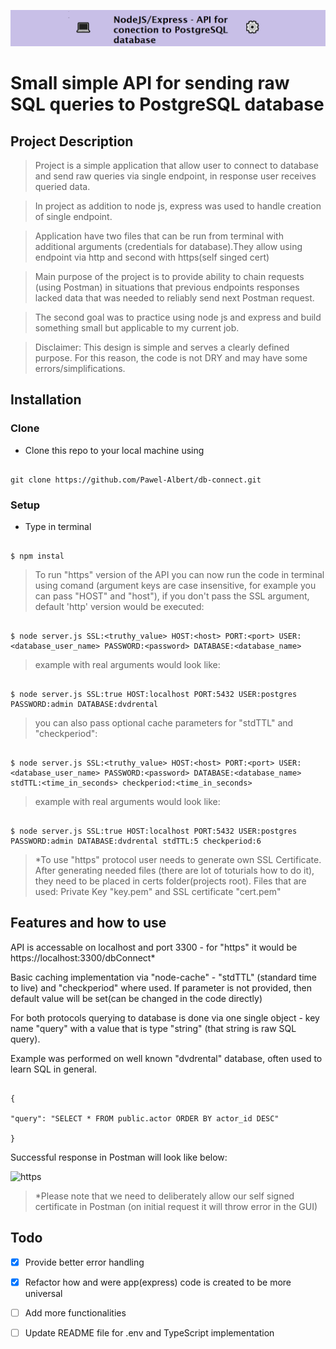 ![](https://github.com/Pawel-Albert/db-connect/blob/main/%F0%9F%92%BBnodeDB%E2%9A%99%EF%B8%8F.png)

# Small simple API for sending raw SQL queries to PostgreSQL database

## Project Description

> Project is a simple application that allow user to connect to database and send raw queries via single endpoint, in response user receives queried data.

> In project as addition to node js, express was used to handle creation of single endpoint.

> Application have two files that can be run from terminal with additional arguments (credentials for database).They allow using endpoint via http and second with https(self singed cert)

> Main purpose of the project is to provide ability to chain requests (using Postman) in situations that previous endpoints responses lacked data that was needed to reliably send next Postman request.

> The second goal was to practice using node js and express and build something small but applicable to my current job.

> Disclaimer: This design is simple and serves a clearly defined purpose. For this reason, the code is not DRY and may have some errors/simplifications.

## Installation

### Clone

- Clone this repo to your local machine using

```shell

git clone https://github.com/Pawel-Albert/db-connect.git

```

### Setup

- Type in terminal

```shell

$ npm instal

```

> To run "https" version of the API you can now run the code in terminal using comand (argument keys are case insensitive, for example you can pass "HOST" and "host"), if you don't pass the SSL argument, default 'http' version would be executed:

```shell

$ node server.js SSL:<truthy_value> HOST:<host> PORT:<port> USER:<database_user_name> PASSWORD:<password> DATABASE:<database_name>

```

> example with real arguments would look like:

```shell

$ node server.js SSL:true HOST:localhost PORT:5432 USER:postgres PASSWORD:admin DATABASE:dvdrental

```

> you can also pass optional cache parameters for "stdTTL" and "checkperiod":

```shell

$ node server.js SSL:<truthy_value> HOST:<host> PORT:<port> USER:<database_user_name> PASSWORD:<password> DATABASE:<database_name> stdTTL:<time_in_seconds> checkperiod:<time_in_seconds>

```

> example with real arguments would look like:

```shell

$ node server.js SSL:true HOST:localhost PORT:5432 USER:postgres PASSWORD:admin DATABASE:dvdrental stdTTL:5 checkperiod:6

```

> \*To use "https" protocol user needs to generate own SSL Certificate. After generating needed files (there are lot of toturials how to do it), they need to be placed in certs folder(projects root). Files that are used: Private Key "key.pem" and SSL certificate "cert.pem"

## Features and how to use

API is accessable on localhost and port 3300 - for "https" it would be https://localhost:3300/dbConnect\*

Basic caching implementation via "node-cache" - "stdTTL" (standard time to live) and "checkperiod" where used. If parameter is not provided, then default value will be set(can be changed in the code directly)

For both protocols querying to database is done via one single object - key name "query" with a value that is type "string" (that string is raw SQL query).

Example was performed on well known "dvdrental" database, often used to learn SQL in general.

```

{

"query": "SELECT * FROM public.actor ORDER BY actor_id DESC"

}

```

Successful response in Postman will look like below:

![https](https://user-images.githubusercontent.com/112585950/211434775-04fce5a4-217d-4a03-943f-8f3dd31957b0.png)

> \*Please note that we need to deliberately allow our self signed certificate in Postman (on initial request it will throw error in the GUI)

## Todo

- [x] Provide better error handling

- [x] Refactor how and were app(express) code is created to be more universal

- [ ] Add more functionalities

- [ ] Update README file for .env and TypeScript implementation

